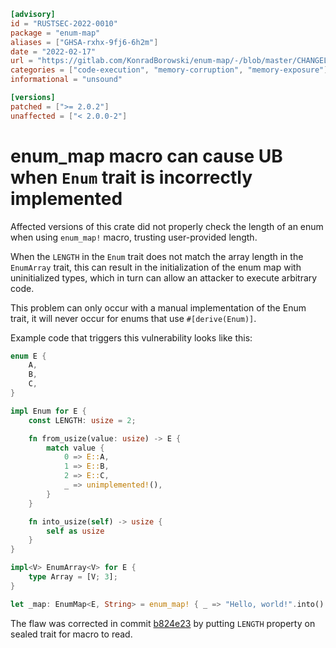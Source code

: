 ```toml
[advisory]
id = "RUSTSEC-2022-0010"
package = "enum-map"
aliases = ["GHSA-rxhx-9fj6-6h2m"]
date = "2022-02-17"
url = "https://gitlab.com/KonradBorowski/enum-map/-/blob/master/CHANGELOG.md#version-202"
categories = ["code-execution", "memory-corruption", "memory-exposure"]
informational = "unsound"

[versions]
patched = [">= 2.0.2"]
unaffected = ["< 2.0.0-2"]
```

# enum_map macro can cause UB when `Enum` trait is incorrectly implemented

Affected versions of this crate did not properly check the length of an enum when using `enum_map!` macro, trusting user-provided length.

When the `LENGTH` in the `Enum` trait does not match the array length in the `EnumArray` trait, this can result in the initialization of the enum map with uninitialized types, which in turn can allow an attacker to execute arbitrary code.

This problem can only occur with a manual implementation of the Enum trait, it will never occur for enums that use `#[derive(Enum)]`.

Example code that triggers this vulnerability looks like this:

```rust
enum E {
    A,
    B,
    C,
}

impl Enum for E {
    const LENGTH: usize = 2;

    fn from_usize(value: usize) -> E {
        match value {
            0 => E::A,
            1 => E::B,
            2 => E::C,
            _ => unimplemented!(),
        }
    }

    fn into_usize(self) -> usize {
        self as usize
    }
}

impl<V> EnumArray<V> for E {
    type Array = [V; 3];
}

let _map: EnumMap<E, String> = enum_map! { _ => "Hello, world!".into() };
```

The flaw was corrected in commit [b824e23](https://gitlab.com/KonradBorowski/enum-map/-/commit/b824e232f2fb47837740070096ac253df8e80dfc) by putting `LENGTH` property on sealed trait for macro to read.
